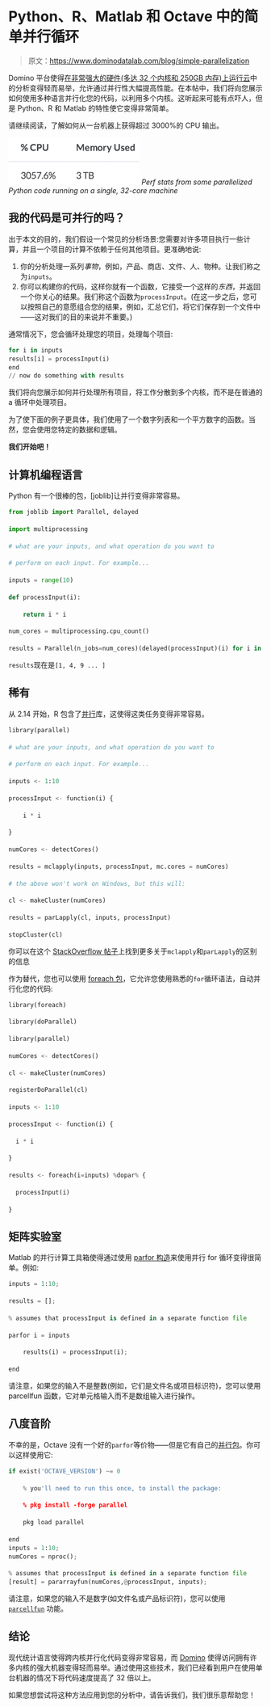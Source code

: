 # Python、R、Matlab 和 Octave 中的简单并行循环

> 原文：<https://www.dominodatalab.com/blog/simple-parallelization>

Domino 平台使得[在非常强大的硬件(多达 32 个内核和 250GB 内存)上运行云](/solutions/cloud-data-science)中的分析变得轻而易举，允许通过并行性大幅提高性能。在本帖中，我们将向您展示如何使用多种语言并行化您的代码，以利用多个内核。这听起来可能有点吓人，但是 Python、R 和 Matlab 的特性使它变得非常简单。

请继续阅读，了解如何从一台机器上获得超过 3000%的 CPU 输出。

![3000% CPU output from one machine](img/cb37438d07d5227122ca24ef1752a46f.png)
*Perf stats from some parallelized Python code running on a single, 32-core machine*

## 我的代码是可并行的吗？

出于本文的目的，我们假设一个常见的分析场景:您需要对许多项目执行一些计算，并且一个项目的计算不依赖于任何其他项目。更准确地说:

1.  你的分析处理一系列*事物*，例如，产品、商店、文件、人、物种。让我们称之为`inputs`。
2.  你可以构建你的代码，这样你就有一个函数，它接受一个这样的*东西*，并返回一个你关心的结果。我们称这个函数为`processInput`。(在这一步之后，您可以按照自己的意愿组合您的结果，例如，汇总它们，将它们保存到一个文件中——这对我们的目的来说并不重要。)

通常情况下，您会循环处理您的项目，处理每个项目:

```py
for i in inputs
results[i] = processInput(i)
end
// now do something with results
```

我们将向您展示如何并行处理所有项目，将工作分散到多个内核，而不是在普通的 a 循环中处理项目。

为了使下面的例子更具体，我们使用了一个数字列表和一个平方数字的函数。当然，您会使用您特定的数据和逻辑。

**我们开始吧！**

## 计算机编程语言

Python 有一个很棒的包，[joblib]让并行变得非常容易。

```py
from joblib import Parallel, delayed

import multiprocessing

# what are your inputs, and what operation do you want to

# perform on each input. For example...

inputs = range(10)

def processInput(i):

    return i * i

num_cores = multiprocessing.cpu_count()

results = Parallel(n_jobs=num_cores)(delayed(processInput)(i) for i in inputs
```

`results`现在是`[1, 4, 9 ... ]`

## 稀有

从 2.14 开始，R 包含了[并行](https://stat.ethz.ch/R-manual/R-devel/library/parallel/doc/parallel.pdf)库，这使得这类任务变得非常容易。

```py
library(parallel)

# what are your inputs, and what operation do you want to 

# perform on each input. For example...

inputs <- 1:10

processInput <- function(i) {

    i * i

}

numCores <- detectCores()

results = mclapply(inputs, processInput, mc.cores = numCores)

# the above won't work on Windows, but this will:

cl <- makeCluster(numCores)

results = parLapply(cl, inputs, processInput)

stopCluster(cl)
```

你可以在这个 [StackOverflow 帖子](http://stackoverflow.com/questions/17196261/understanding-the-differences-between-mclapply-and-parlapply-in-r)上找到更多关于`mclapply`和`parLapply`的区别的信息

作为替代，您也可以使用 [foreach 包](http://cran.r-project.org/web/packages/foreach/vignettes/foreach.pdf)，它允许您使用熟悉的`for`循环语法，自动并行化您的代码:

```py
library(foreach)

library(doParallel)

library(parallel)

numCores <- detectCores()

cl <- makeCluster(numCores)

registerDoParallel(cl)

inputs <- 1:10

processInput <- function(i) {

  i * i

}

results <- foreach(i=inputs) %dopar% {

  processInput(i)

}
```

## 矩阵实验室

Matlab 的并行计算工具箱使得通过使用 [parfor 构造](http://www.mathworks.com/help/distcomp/parfor.html)来使用并行 for 循环变得很简单。例如:

```py
inputs = 1:10;

results = [];

% assumes that processInput is defined in a separate function file

parfor i = inputs

	results(i) = processInput(i);

end
```

请注意，如果您的输入不是整数(例如，它们是文件名或项目标识符)，您可以使用 parcellfun 函数，它对单元格输入而不是数组输入进行操作。

## 八度音阶

不幸的是，Octave 没有一个好的`parfor`等价物——但是它有自己的[并行包](http://octave.sourceforge.net/parallel/overview.html)。你可以这样使用它:

```py
if exist('OCTAVE_VERSION') ~= 0

	% you'll need to run this once, to install the package:

	% pkg install -forge parallel

	pkg load parallel

end
inputs = 1:10;
numCores = nproc();

% assumes that processInput is defined in a separate function file
[result] = pararrayfun(numCores,@processInput, inputs);
```

请注意，如果您的输入不是数字(如文件名或产品标识符)，您可以使用 [`parcellfun`](http://octave.sourceforge.net/parallel/function/parcellfun.html) 功能。

## 结论

现代统计语言使得跨内核并行化代码变得非常容易，而 [Domino](/product/domino-enterprise-mlops-platform) 使得访问拥有许多内核的强大机器变得轻而易举。通过使用这些技术，我们已经看到用户在使用单台机器的情况下将代码速度提高了 32 倍以上。

如果您想尝试将这种方法应用到您的分析中，请告诉我们，我们很乐意帮助您！